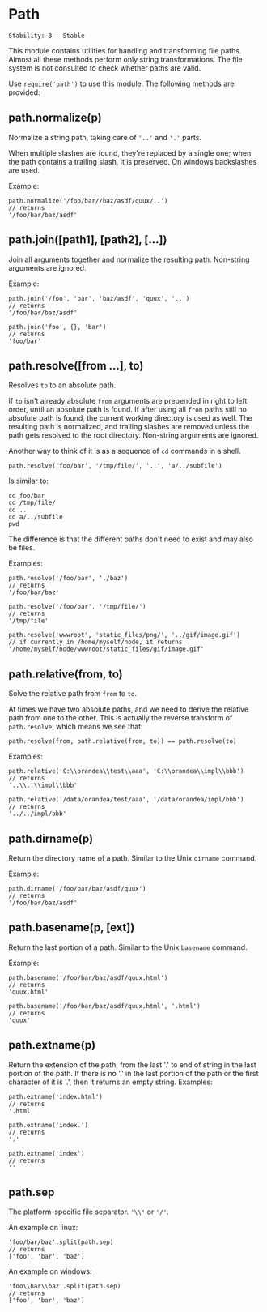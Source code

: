 # Path

    Stability: 3 - Stable

This module contains utilities for handling and transforming file
paths.  Almost all these methods perform only string transformations.
The file system is not consulted to check whether paths are valid.

Use `require('path')` to use this module.  The following methods are provided:

## path.normalize(p)

Normalize a string path, taking care of `'..'` and `'.'` parts.

When multiple slashes are found, they're replaced by a single one;
when the path contains a trailing slash, it is preserved.
On windows backslashes are used. 

Example:

    path.normalize('/foo/bar//baz/asdf/quux/..')
    // returns
    '/foo/bar/baz/asdf'

## path.join([path1], [path2], [...])

Join all arguments together and normalize the resulting path.
Non-string arguments are ignored.

Example:

    path.join('/foo', 'bar', 'baz/asdf', 'quux', '..')
    // returns
    '/foo/bar/baz/asdf'

    path.join('foo', {}, 'bar')
    // returns
    'foo/bar'

## path.resolve([from ...], to)

Resolves `to` to an absolute path.

If `to` isn't already absolute `from` arguments are prepended in right to left
order, until an absolute path is found. If after using all `from` paths still
no absolute path is found, the current working directory is used as well. The
resulting path is normalized, and trailing slashes are removed unless the path 
gets resolved to the root directory. Non-string arguments are ignored.

Another way to think of it is as a sequence of `cd` commands in a shell.

    path.resolve('foo/bar', '/tmp/file/', '..', 'a/../subfile')

Is similar to:

    cd foo/bar
    cd /tmp/file/
    cd ..
    cd a/../subfile
    pwd

The difference is that the different paths don't need to exist and may also be
files.

Examples:

    path.resolve('/foo/bar', './baz')
    // returns
    '/foo/bar/baz'

    path.resolve('/foo/bar', '/tmp/file/')
    // returns
    '/tmp/file'

    path.resolve('wwwroot', 'static_files/png/', '../gif/image.gif')
    // if currently in /home/myself/node, it returns
    '/home/myself/node/wwwroot/static_files/gif/image.gif'

## path.relative(from, to)

Solve the relative path from `from` to `to`.

At times we have two absolute paths, and we need to derive the relative
path from one to the other.  This is actually the reverse transform of
`path.resolve`, which means we see that:

    path.resolve(from, path.relative(from, to)) == path.resolve(to)

Examples:

    path.relative('C:\\orandea\\test\\aaa', 'C:\\orandea\\impl\\bbb')
    // returns
    '..\\..\\impl\\bbb'

    path.relative('/data/orandea/test/aaa', '/data/orandea/impl/bbb')
    // returns
    '../../impl/bbb'

## path.dirname(p)

Return the directory name of a path.  Similar to the Unix `dirname` command.

Example:

    path.dirname('/foo/bar/baz/asdf/quux')
    // returns
    '/foo/bar/baz/asdf'

## path.basename(p, [ext])

Return the last portion of a path.  Similar to the Unix `basename` command.

Example:

    path.basename('/foo/bar/baz/asdf/quux.html')
    // returns
    'quux.html'

    path.basename('/foo/bar/baz/asdf/quux.html', '.html')
    // returns
    'quux'

## path.extname(p)

Return the extension of the path, from the last '.' to end of string
in the last portion of the path.  If there is no '.' in the last portion
of the path or the first character of it is '.', then it returns
an empty string.  Examples:

    path.extname('index.html')
    // returns
    '.html'

    path.extname('index.')
    // returns
    '.'

    path.extname('index')
    // returns
    ''

## path.sep

The platform-specific file separator. `'\\'` or `'/'`.

An example on linux:

    'foo/bar/baz'.split(path.sep)
    // returns
    ['foo', 'bar', 'baz']

An example on windows:

    'foo\\bar\\baz'.split(path.sep)
    // returns
    ['foo', 'bar', 'baz']